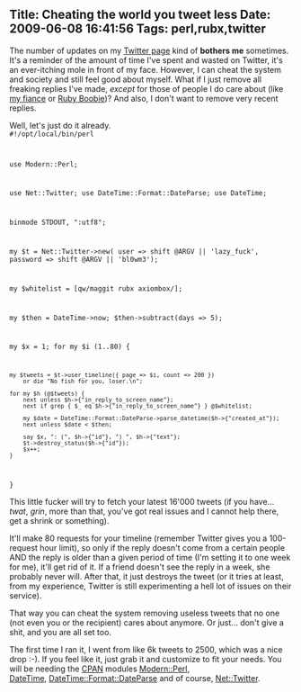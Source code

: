 Title: Cheating the world you tweet less
Date: 2009-06-08 16:41:56
Tags: perl,rubx,twitter
---
The number of updates on my <a href="http://twitter.com/habanerd">Twitter page</a> kind of <strong>bothers me</strong> sometimes. It's a reminder of the amount of time I've spent and wasted on Twitter, it's an ever-itching mole in front of my face. However, I can cheat the system and society and still feel good about myself. What if I just remove all freaking replies I've made, <em>except</em> for those of people I do care about (like <a href="http://maggit.net">my fiance</a> or <a href="http://twitter.com/rubx">Ruby Boobie</a>)? And also, I don't want to remove very recent replies.

Well, let's just do it already.
<code lang="perl">
#!/opt/local/bin/perl

use Modern::Perl;

use Net::Twitter;
use DateTime::Format::DateParse;
use DateTime;

binmode STDOUT, ":utf8";

my $t = Net::Twitter->new(
    user => shift @ARGV || 'lazy_fuck', 
    password => shift @ARGV || 'bl0wm3');

my $whitelist = [qw/maggit rubx axiombox/];

my $then = DateTime->now;
$then->subtract(days => 5);

my $x = 1;
for my $i (1..80) {

    my $tweets = $t->user_timeline({ page => $i, count => 200 })
        or die "No fish for you, loser.\n";

    for my $h (@$tweets) {
        next unless $h->{"in_reply_to_screen_name"};
        next if grep { $_ eq $h->{"in_reply_to_screen_name"} } @$whitelist;

        my $date = DateTime::Format::DateParse->parse_datetime($h->{"created_at"});
        next unless $date < $then;

        say $x, ": (", $h->{"id"}, ") ", $h->{"text"};
        $t->destroy_status($h->{"id"});
        $x++;
    }
}
</code>

This little fucker will try to fetch your latest 16'000 tweets (if you have... <em>twat</em>, *grin*, more than that, you've got real issues and I cannot help there, get a shrink or something).

It'll make 80 requests for your timeline (remember Twitter gives you a 100-request hour limit), so only if the reply doesn't come from a certain people AND the reply is older than a given period of time (I'm setting it to one week for me), it'll get rid of it. If a friend doesn't see the reply in a week, she probably never will. After that, it just destroys the tweet (or it tries at least, from my experience, Twitter is still experimenting a hell lot of issues on their service).

That way you can cheat the system removing useless tweets that no one (not even you or the recipient) cares about anymore. Or just... don't give a shit, and you are all set too.

The first time I ran it, I went from like 6k tweets to 2500, which was a nice drop :-). If you feel like it, just grab it and customize to fit your needs. You will be needing the <a href="http://search.cpan.org">CPAN</a> modules <a href="http://search.cpan.org/dist/Modern-Perl">Modern::Perl</a>, <a href="http://search.cpan.org/dist/DateTime">DateTime</a>, <a href="http://search.cpan.org/dist/DateTime-Format-DateParse">DateTime::Format::DateParse</a> and of course, <a href="http://search.cpan.org/dist/Net-Twitter">Net::Twitter</a>.